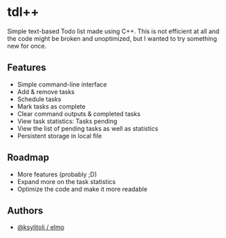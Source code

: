 
# tdl++

Simple text-based Todo list made using C++. This is not efficient at all and the code might be broken and unoptimized, but I wanted to try something new for once.
## Features

- Simple command-line interface
- Add & remove tasks
- Schedule tasks 
- Mark tasks as complete
- Clear command outputs & completed tasks
- View task statistics: Tasks pending
- View the list of pending tasks as well as statistics
- Persistent storage in local file

## Roadmap

- More features (probably ;D)
- Expand more on the task statistics
- Optimize the code and make it more readable



## Authors

- [@ksylitoli / elmo](https://www.github.com/ksylitoli)

